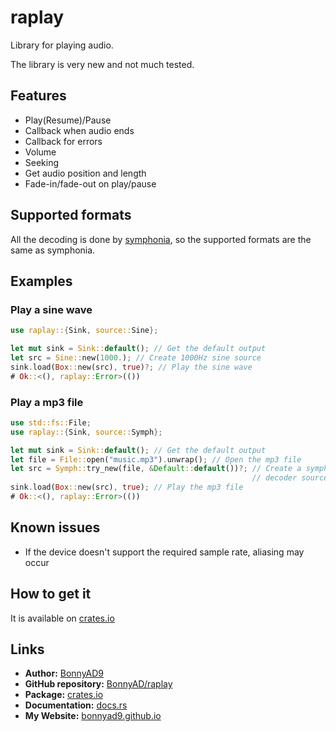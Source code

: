 # raplay
Library for playing audio.

The library is very new and not much tested.

## Features
- Play(Resume)/Pause
- Callback when audio ends
- Callback for errors
- Volume
- Seeking
- Get audio position and length
- Fade-in/fade-out on play/pause

## Supported formats
All the decoding is done by
[symphonia](https://github.com/pdeljanov/Symphonia/tree/master), so the
supported formats are the same as symphonia.

## Examples

### Play a sine wave
```rust
use raplay::{Sink, source::Sine};

let mut sink = Sink::default(); // Get the default output
let src = Sine::new(1000.); // Create 1000Hz sine source
sink.load(Box::new(src), true)?; // Play the sine wave
# Ok::<(), raplay::Error>(())
```

### Play a mp3 file
```rust
use std::fs::File;
use raplay::{Sink, source::Symph};

let mut sink = Sink::default(); // Get the default output
let file = File::open("music.mp3").unwrap(); // Open the mp3 file
let src = Symph::try_new(file, &Default::default())?; // Create a symphonia
                                                      // decoder source
sink.load(Box::new(src), true); // Play the mp3 file
# Ok::<(), raplay::Error>(())
```

## Known issues
- If the device doesn't support the required sample rate, aliasing may occur

## How to get it
It is available on [crates.io](https://crates.io/crates/raplay)

## Links
- **Author:** [BonnyAD9](https://github.com/BonnyAD9)
- **GitHub repository:** [BonnyAD/raplay](https://github.com/BonnyAD9/raplay)
- **Package:** [crates.io](https://crates.io/crates/raplay)
- **Documentation:** [docs.rs](https://docs.rs/raplay/latest/raplay/)
- **My Website:** [bonnyad9.github.io](https://bonnyad9.github.io/)

